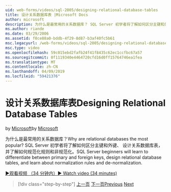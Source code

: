 ```yaml
---
uid: web-forms/videos/sql-2005/designing-relational-database-tables
title: 设计关系数据库表 |Microsoft Docs
author: microsoft
description: 为什么是最常用的关系数据库？ SQL Server 初学者将了解如何区分主键和外键，设计关系数据库...
ms.author: riande
ms.date: 03/29/2006
ms.assetid: f8ce88a0-bddb-4f29-8d87-b3af40fc5b61
msc.legacyurl: /web-forms/videos/sql-2005/designing-relational-database-tables
msc.type: video
ms.openlocfilehash: 59c015ebd2fafb24f41f8435c62ec1ccfbc67a57
ms.sourcegitcommit: 0f1119340e4464720cfd16d0ff15764746ea1fea
ms.translationtype: MT
ms.contentlocale: zh-CN
ms.lasthandoff: 04/09/2019
ms.locfileid: "59421376"
---
```

# <a name="designing-relational-database-tables"></a><span data-ttu-id="4b5f8-104">设计关系数据库表</span><span class="sxs-lookup"><span data-stu-id="4b5f8-104">Designing Relational Database Tables</span></span>

<span data-ttu-id="4b5f8-105">by [Microsoft](https://github.com/microsoft)</span><span class="sxs-lookup"><span data-stu-id="4b5f8-105">by [Microsoft](https://github.com/microsoft)</span></span>

<span data-ttu-id="4b5f8-106">为什么是最常用的关系数据库？</span><span class="sxs-lookup"><span data-stu-id="4b5f8-106">Why are relational databases the most popular?</span></span> <span data-ttu-id="4b5f8-107">SQL Server 初学者将了解如何区分主键和外键、 设计关系数据库表，并了解如何规范化规则和非规范化。</span><span class="sxs-lookup"><span data-stu-id="4b5f8-107">SQL Server beginners will learn to differentiate between primary and foreign keys, design relational database tables, and learn about normalization rules and de-normalization.</span></span>

[<span data-ttu-id="4b5f8-108">&#9654;观看视频 （34 分钟内）</span><span class="sxs-lookup"><span data-stu-id="4b5f8-108">&#9654; Watch video (34 minutes)</span></span>](https://channel9.msdn.com/Blogs/ASP-NET-Site-Videos/designing-relational-database-tables)

> [!div class="step-by-step"]
> <span data-ttu-id="4b5f8-109">[上一页](more-about-column-data-types-and-other-properties.md)
> [下一页](manipulating-database-data.md)</span><span class="sxs-lookup"><span data-stu-id="4b5f8-109">[Previous](more-about-column-data-types-and-other-properties.md)
[Next](manipulating-database-data.md)</span></span>
